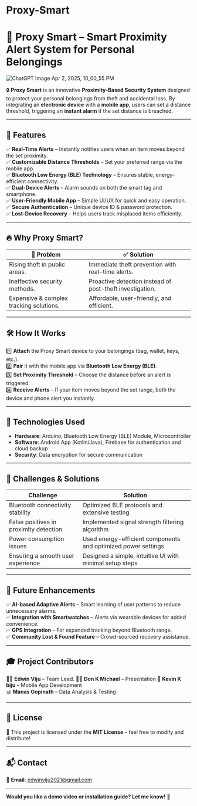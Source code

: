 # Proxy-Smart
# 🚀 Proxy Smart – Smart Proximity Alert System for Personal Belongings  

![ChatGPT Image Apr 2, 2025, 10_00_55 PM](https://github.com/user-attachments/assets/25a4a83d-b33a-4a0e-a2c1-6065d38d3155)



🔒 **Proxy Smart** is an innovative **Proximity-Based Security System** designed to protect your personal belongings from theft and accidental loss. By integrating an **electronic device** with a **mobile app**, users can set a distance threshold, triggering an **instant alarm** if the set distance is breached.  

---

## 🌟 Features  

✅ **Real-Time Alerts** – Instantly notifies users when an item moves beyond the set proximity.  
✅ **Customizable Distance Thresholds** – Set your preferred range via the mobile app.  
✅ **Bluetooth Low Energy (BLE) Technology** – Ensures stable, energy-efficient connectivity.  
✅ **Dual-Device Alerts** – Alarm sounds on both the smart tag and smartphone.  
✅ **User-Friendly Mobile App** – Simple UI/UX for quick and easy operation.  
✅ **Secure Authentication** – Unique device ID & password protection.  
✅ **Lost-Device Recovery** – Helps users track misplaced items efficiently.  

---

## 🔥 Why Proxy Smart?  

| 🔴 Problem | ✅ Solution |  
|-----------|-----------|  
| Rising theft in public areas. | Immediate theft prevention with real-time alerts. |  
| Ineffective security methods. | Proactive detection instead of post-theft investigation. |  
| Expensive & complex tracking solutions. | Affordable, user-friendly, and efficient. |  

---

## 🛠️ How It Works  

1️⃣ **Attach** the Proxy Smart device to your belongings (bag, wallet, keys, etc.).  
2️⃣ **Pair** it with the mobile app via **Bluetooth Low Energy (BLE)**.  
3️⃣ **Set Proximity Threshold** – Choose the distance before an alert is triggered.  
4️⃣ **Receive Alerts** – If your item moves beyond the set range, both the device and phone alert you instantly.  

---



## 🔩 Technologies Used  

- **Hardware**: Arduino, Bluetooth Low Energy (BLE) Module, Microcontroller  
- **Software**: Android App (Kotlin/Java), Firebase for authentication and cloud backup  
- **Security**: Data encryption for secure communication  

---

## 🔧 Challenges & Solutions  

| Challenge | Solution |  
|-----------|-----------|  
| Bluetooth connectivity stability | Optimized BLE protocols and extensive testing |  
| False positives in proximity detection | Implemented signal strength filtering algorithm |  
| Power consumption issues | Used energy-efficient components and optimized power settings |  
| Ensuring a smooth user experience | Designed a simple, intuitive UI with minimal setup steps |  

---

## 🎯 Future Enhancements  

✅ **AI-based Adaptive Alerts** – Smart learning of user patterns to reduce unnecessary alarms.  
✅ **Integration with Smartwatches** – Alerts via wearable devices for added convenience.  
✅ **GPS Integration** – For expanded tracking beyond Bluetooth range.  
✅ **Community Lost & Found Feature** – Crowd-sourced recovery assistance.  

---

## 🎓 Project Contributors  

👨‍💻 **Edwin Viju** – Team Lead.
👨‍🔬 **Don K Michael** – Presentation
📱 **Kevin K biju** – Mobile App Development  
📊 **Manas Gopinath** – Data Analysis & Testing  

---

## 📜 License  

📝 This project is licensed under the **MIT License** – feel free to modify and distribute!  

---

## 📬 Contact  

📧 **Email**: [edwinviju2021@gmail.com](mailto:edwinviju2021@gmail.com)  
  

---

**Would you like a demo video or installation guide? Let me know!** 🚀  
